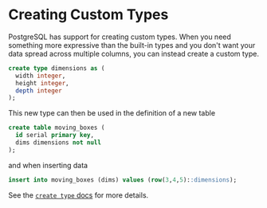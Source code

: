 # Creating Custom Types

PostgreSQL has support for creating custom types. When you need something
more expressive than the built-in types and you don't want your data spread
across multiple columns, you can instead create a custom type.

```sql
create type dimensions as (
  width integer,
  height integer,
  depth integer
);
```

This new type can then be used in the definition of a new table

```sql
create table moving_boxes (
  id serial primary key,
  dims dimensions not null
);
```

and when inserting data

```sql
insert into moving_boxes (dims) values (row(3,4,5)::dimensions);
```

See the [`create type`
docs](http://www.postgresql.org/docs/current/static/sql-createtype.html) for
more details.
